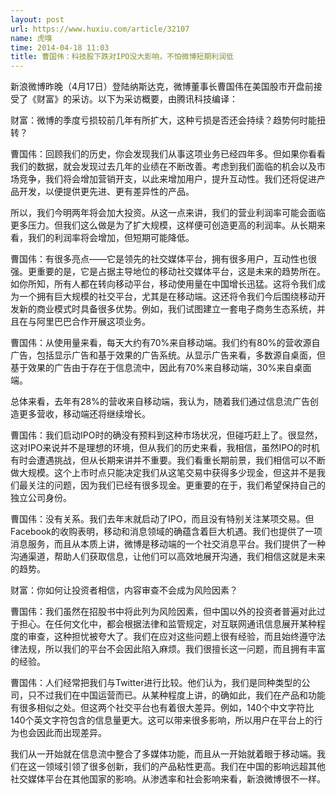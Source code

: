 ```yaml
---
layout: post
url: https://www.huxiu.com/article/32107
name: 虎嗅
time: 2014-04-18 11:03
title: 曹国伟：科技股下跌对IPO没大影响，不怕微博短期利润低
---
```

新浪微博昨晚（4月17日）登陆纳斯达克，微博董事长曹国伟在美国股市开盘前接受了《财富》的采访。以下为采访概要，由腾讯科技编译：

财富：微博的季度亏损较前几年有所扩大，这种亏损是否还会持续？趋势何时能扭转？

曹国伟：回顾我们的历史，你会发现我们从事这项业务已经四年多。但如果你看看我们的数据，就会发现过去几年的业绩在不断改善。考虑到我们面临的机会以及市场竞争，我们将会增加营销开支，以此来增加用户，提升互动性。我们还将促进产品开发，以便提供更先进、更有差异性的产品。

所以，我们今明两年将会加大投资。从这一点来讲，我们的营业利润率可能会面临更多压力。但我们这么做是为了扩大规模，这样便可创造更高的利润率。从长期来看，我们的利润率将会增加，但短期可能降低。

曹国伟：有很多亮点——它是领先的社交媒体平台，拥有很多用户，互动性也很强。更重要的是，它是占据主导地位的移动社交媒体平台，这是未来的趋势所在。如你所知，所有人都在转向移动平台，移动使用量在中国增长迅猛。这将令我们成为一个拥有巨大规模的社交平台，尤其是在移动端。这还将令我们今后围绕移动开发新的商业模式时具备很多优势。例如，我们试图建立一套电子商务生态系统，并且在与阿里巴巴合作开展这项业务。

曹国伟：从使用量来看，每天大约有70%来自移动端。我们约有80%的营收源自广告，包括显示广告和基于效果的广告系统。从显示广告来看，多数源自桌面，但基于效果的广告由于存在于信息流中，因此有70%来自移动端，30%来自桌面端。

总体来看，去年有28%的营收来自移动端，我认为，随着我们通过信息流广告创造更多营收，移动端还将继续增长。

曹国伟：我们启动IPO时的确没有预料到这种市场状况，但碰巧赶上了。很显然，这对IPO来说并不是理想的环境，但从我们的历史来看，我相信，虽然IPO的时机有时会遭遇挑战，但从长期来讲并不重要。我们看重长期前景，我们相信可以不断做大规模。这个上市时点只能决定我们从这笔交易中获得多少现金，但这并不是我们最关注的问题，因为我们已经有很多现金。更重要的在于，我们希望保持自己的独立公司身份。

曹国伟：没有关系。我们去年末就启动了IPO，而且没有特别关注某项交易。但Facebook的收购表明，移动和消息领域的确蕴含着巨大机遇。我们也提供了一项消息服务，而且从本质上讲，微博是移动端的一个社交消息平台。我们提供了一种沟通渠道，帮助人们获取信息，让他们可以高效地展开沟通，我们相信这就是未来的趋势。

财富：你如何让投资者相信，内容审查不会成为风险因素？

曹国伟：我们虽然在招股书中将此列为风险因素，但中国以外的投资者普遍对此过于担心。在任何文化中，都会根据法律和监管规定，对互联网通讯信息展开某种程度的审查，这种担忧被夸大了。我们在应对这些问题上很有经验，而且始终遵守法律法规，所以我们的平台不会因此陷入麻烦。我们很擅长这一问题，而且拥有丰富的经验。

曹国伟：人们经常把我们与Twitter进行比较。他们认为，我们是同种类型的公司，只不过我们在中国运营而已。从某种程度上讲，的确如此，我们在产品和功能有很多相似之处。但这两个社交平台也有着很大差异。例如，140个中文字符比140个英文字符包含的信息量更大。这可以带来很多影响，所以用户在平台上的行为也会因此而出现差异。

我们从一开始就在信息流中整合了多媒体功能，而且从一开始就着眼于移动端。我们在这一领域引领了很多创新，我们的产品粘性更高。我们在中国的影响远超其他社交媒体平台在其他国家的影响。从渗透率和社会影响来看，新浪微博很不一样。

